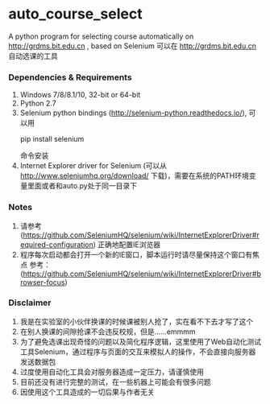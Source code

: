 # auto_course_select
A python program for selecting course automatically on http://grdms.bit.edu.cn , based on Selenium
可以在 http://grdms.bit.edu.cn 自动选课的工具

### Dependencies & Requirements
1. Windows 7/8/8.1/10, 32-bit or 64-bit
2. Python 2.7
3. Selenium python bindings (http://selenium-python.readthedocs.io/), 可以用 <p> pip install selenium </p> 命令安装
4. Internet Explorer driver for Selenium (可以从 http://www.seleniumhq.org/download/ 下载)，需要在系统的PATH环境变量里面或者和auto.py处于同一目录下

### Notes
1. 请参考 (https://github.com/SeleniumHQ/selenium/wiki/InternetExplorerDriver#required-configuration) 正确地配置IE浏览器
2. 程序每次启动都会打开一个新的IE窗口，脚本运行时请尽量保持这个窗口有焦点 参考：(https://github.com/SeleniumHQ/selenium/wiki/InternetExplorerDriver#browser-focus)

### Disclaimer
1. 我是在实验室的小伙伴换课的时候课被别人抢了，实在看不下去才写了这个
2. 在别人换课的间隙抢课不会违反校规，但是……emmmm
3. 为了避免选课出现奇怪的问题以及简化程序逻辑，这里使用了Web自动化测试工具Selenium，通过程序与页面的交互来模拟人的操作，不会直接向服务器发送数据包
4. 过度使用自动化工具会对服务器造成一定压力，请谨慎使用
5. 目前还没有进行完整的测试，在一些机器上可能会有很多问题
6. 因使用这个工具造成的一切后果与作者无关
